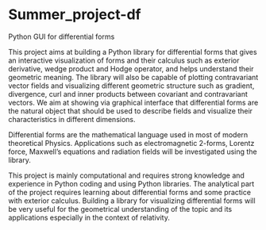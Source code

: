 # Summer_project-df
Python GUI for differential forms

This project aims at building a Python library for differential forms that gives an interactive visualization of forms and their calculus such as exterior derivative, wedge product and Hodge operator, and helps understand their geometric meaning. The library will also be capable of plotting contravariant vector fields and visualizing different geometric structure such as gradient, divergence, curl and inner products between covariant and contravariant vectors. We aim at showing via graphical interface that differential forms are the natural object that should be used to describe fields and visualize their characteristics in different dimensions.

Differential forms are the mathematical language used in most of modern theoretical Physics. Applications such as electromagnetic 2-forms, Lorentz force, Maxwell’s equations and radiation fields will be investigated using the library.

This project is mainly computational and requires strong knowledge and experience in Python coding and using Python libraries. The analytical part of the project requires learning about differential forms and some practice with exterior calculus. Building a library for visualizing differential forms will be very useful for the geometrical understanding of the topic and its applications especially in the context of relativity.
